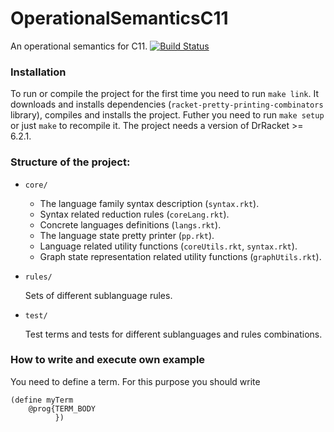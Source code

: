 # OperationalSemanticsC11
An operational semantics for C11. [![Build Status](https://travis-ci.org/anlun/OperationalSemanticsC11.svg?branch=master)](https://travis-ci.org/anlun/OperationalSemanticsC11)

### Installation
To run or compile the project for the first time you need to run `make link`.
It downloads and installs dependencies (`racket-pretty-printing-combinators` library),
compiles and installs the project. Futher you need to run `make setup` or just `make` to recompile it.
The project needs a version of DrRacket >= 6.2.1.

### Structure of the project:
- `core/`
  - The language family syntax description (`syntax.rkt`).
  - Syntax related reduction rules (`coreLang.rkt`).
  - Concrete languages definitions (`langs.rkt`).
  - The language state pretty printer (`pp.rkt`).
  - Language related utility functions (`coreUtils.rkt`, `syntax.rkt`).
  - Graph state representation related utility functions (`graphUtils.rkt`).
- `rules/`
  
  Sets of different sublanguage rules.
- `test/`
  
  Test terms and tests for different sublanguages and rules combinations.

### How to write and execute own example

You need to define a term. For this purpose you should write

```racket
(define myTerm
    @prog{TERM_BODY
          })
```
